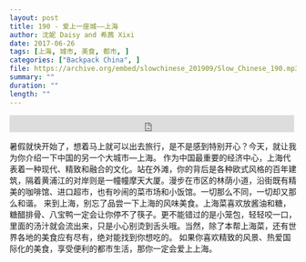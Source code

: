 ```yaml
---
layout: post
title: 190 - 爱上一座城——上海
author: 沈妮 Daisy and 希茜 Xixi
date: 2017-06-26
tags: [上海, 城市, 美食, 都市, ]
categories: ["Backpack China", ]
file: https://archive.org/embed/slowchinese_201909/Slow_Chinese_190.mp3
summary: ""
duration: ""
length: ""
---
```


<iframe src="https://archive.org/embed/slowchinese_201909/Slow_Chinese_190.mp3" width="500" height="30" frameborder="0" webkitallowfullscreen="true" mozallowfullscreen="true" allowfullscreen></iframe>

暑假就快开始了，想着马上就可以出去旅行，是不是感到特别开心？今天，就让我为你介绍一下中国的另一个大城市—上海。
作为中国最重要的经济中心，上海代表着一种现代、精致和融合的文化。站在外滩，你的背后是各种欧式风格的百年建筑，隔着黄浦江的对岸则是一幢幢摩天大厦。漫步在市区的林荫小道，沿街既有精美的咖啡馆、进口超市，也有吵闹的菜市场和小饭馆。一切那么不同，一切却又那么和谐。
来到上海，别忘了品尝一下上海的风味美食。上海菜喜欢放酱油和糖，糖醋排骨、八宝鸭一定会让你停不了筷子。更不能错过的是小笼包，轻轻咬一口，里面的汤汁就会流出来，只是小心别烫到舌头哦。当然，除了本帮上海菜，还有世界各地的美食应有尽有，绝对能找到你想吃的。
如果你喜欢精致的风景、热爱国际化的美食，享受便利的都市生活，那你一定会爱上上海。
